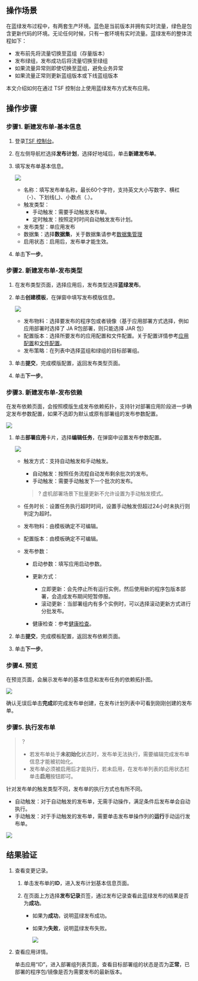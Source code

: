 ## 操作场景

在蓝绿发布过程中，有两套生产环境。蓝色是当前版本并拥有实时流量，绿色是包含更新代码的环境。无论任何时候，只有一套环境有实时流量。蓝绿发布的整体流程如下：

- 发布前先将流量切换至蓝组（存量版本）
- 发布绿组，发布成功后将流量切换至绿组
- 如果流量异常则即使切换至蓝组，避免业务异常
- 如果流量正常则更新蓝组版本或下线蓝组版本

本文介绍如何在通过 TSF 控制台上使用蓝绿发布方式发布应用。

## 操作步骤

### 步骤1. 新建发布单-基本信息

1. 登录[TSF 控制台](https://console.cloud.tencent.com/tsf)。

2. 在左侧导航栏选择**发布计划**，选择好地域后，单击**新建发布单**。

3. 填写发布单基本信息。

   ![](https://main.qcloudimg.com/raw/bc976fea6917d2c261b59bfeec844f82.png)

   - 名称：填写发布单名称，最长60个字符，支持英文大小写数字、横杠（-）、下划线(_)、小数点（.）。
   - 触发类型：
     - 手动触发：需要手动触发发布单。
     - 定时触发：按照定时时间自动触发发布计划。
   - 发布类型：单应用发布
   - 数据集：选择**数据集**，关于数据集请参考[数据集管理](https://cloud.tencent.com/document/product/649/38326)
   - 启用状态：启用后，发布单才能生效。

4. 单击**下一步**。

### 步骤2. 新建发布单-发布类型

1. 在发布类型页面，选择应用后，发布类型选择**蓝绿发布**。

2. 单击**创建模板**，在弹窗中填写发布模版信息。

   ![](https://main.qcloudimg.com/raw/8544cce9bbb0de8c38144a4d0bd6320d.png)

   - 发布物料：选择要发布的程序包或者镜像（基于应用部署方式选择，例如应用部署时选择了 JA R包部署，则只能选择 JAR 包）
   - 配置版本：选择所要发布的应用配置和文件配置。关于配置详情参考[应用配置](https://cloud.tencent.com/document/product/649/15539)和[文件配置](https://cloud.tencent.com/document/product/649/30825)。
   - 发布策略：在列表中选择蓝组和绿组的目标部署组。

3. 单击**提交**，完成模版配置，返回发布类型页面。

4. 单击**下一步**。

### 步骤3. 新建发布单-发布依赖

在发布依赖页面，会按照模版生成发布依赖拓扑，支持针对部署应用阶段进一步确定发布参数配置，如果不选即为默认或原有部署组的发布参数配置。

![](https://main.qcloudimg.com/raw/5aa767c3aa7ca6a463bc500c7466449e.png)

1. 单击**部署应用**卡片，选择**编辑任务**，在弹窗中设置发布参数配置。

   ![](https://main.qcloudimg.com/raw/f590da8af25bafdaf8812566a839b1fa.png)

   - 触发方式：支持自动触发和手动触发。

     - 自动触发：按照任务流程自动发布剩余批次的发布。
     - 手动触发：需要手动触发下一个批次的发布。

     > ? 虚机部署场景下批量更新不允许设置为手动触发模式。

   - 任务时长：设置任务执行超时时间，设置手动触发但超过24小时未执行则判定为超时。

   - 发布物料：由模板确定不可编辑。

   - 配置版本：由模板确定不可编辑。

   - 发布参数：

     - 启动参数：填写应用启动参数。
     - 更新方式：
       - 立即更新：会先停止所有运行实例，然后使用新的程序包版本部署，会造成发布期间短暂停服。
       - 滚动更新：当部署组内有多个实例时，可以选择滚动更新方式进行分批发布。

     - 健康检查：参考[健康检查](https://cloud.tencent.com/document/product/649/52359)。

2. 单击**提交**，完成模板配置，返回发布依赖页面。

3. 单击**下一步**。

### 步骤4. 预览

在预览页面，会展示发布单的基本信息和发布任务的依赖拓扑图。

![](https://main.qcloudimg.com/raw/d24dc1f7922632cd7fcc568d8c2ee092.png)

确认无误后单击**完成**即完成发布单创建，在发布计划列表中可看到刚刚创建的发布单。

### 步骤5. 执行发布单

> ？
>
> - 若发布单处于**未初始化**状态时，发布单无法执行，需要编辑完成发布单信息才能被初始化。
> - 发布单必须被启用后才能执行，若未启用，在发布单列表的启用状态栏单击**启用**按钮即可。

针对发布单的触发类型不同，发布单的执行方式也有所不同。

- 自动触发：对于自动触发的发布单，无需手动操作，满足条件后发布单会自动执行。
- 手动触发：对于手动触发的发布单，需要单击发布单操作列的**运行**手动运行发布单。

![](https://main.qcloudimg.com/raw/0af1bfd5707b8d5bdc1a978f2ac6a55f.png)

## 结果验证

1. 查看变更记录。

   1. 单击发布单的**ID**，进入发布计划基本信息页面。

   2. 在页面上方选择**发布记录**页签，通过发布记录查看此蓝绿发布的结果是否为**成功**。

      - 如果为**成功**，说明蓝绿发布成功。

      - 如果为**失败**，说明蓝绿发布失败。

        ![](https://main.qcloudimg.com/raw/39dd910514d3feb2330e6d57693d6a54.png)

2. 查看应用详情。

   单击应用“ID”，进入部署组列表页面，查看目标部署组的状态是否为**正常**，已部署的程序包/镜像是否为需要发布的最新版本。

   
